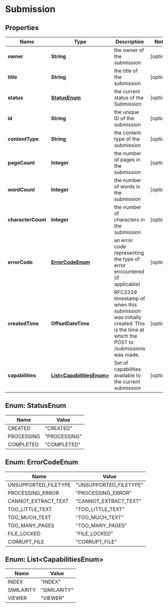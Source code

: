 

# Submission


## Properties

Name | Type | Description | Notes
------------ | ------------- | ------------- | -------------
**owner** | **String** | the owner of the submission |  [optional]
**title** | **String** | the title of the submission |  [optional]
**status** | [**StatusEnum**](#StatusEnum) | the current status of the Submission |  [optional]
**id** | **String** | the unique ID of the submission |  [optional]
**contentType** | **String** | the content type of the submission |  [optional]
**pageCount** | **Integer** | the number of pages in the submission |  [optional]
**wordCount** | **Integer** | the number of words in the submission |  [optional]
**characterCount** | **Integer** | the number of characters in the submission |  [optional]
**errorCode** | [**ErrorCodeEnum**](#ErrorCodeEnum) | an error code representing the type of error encountered (if applicable)  |  [optional]
**createdTime** | **OffsetDateTime** | RFC3339 timestamp of when this submission was initially created. This is the time at which the POST to /submissions was made.  |  [optional]
**capabilities** | [**List&lt;CapabilitiesEnum&gt;**](#List&lt;CapabilitiesEnum&gt;) | Set of capabilities available to the current submission |  [optional]



## Enum: StatusEnum

Name | Value
---- | -----
CREATED | &quot;CREATED&quot;
PROCESSING | &quot;PROCESSING&quot;
COMPLETED | &quot;COMPLETED&quot;



## Enum: ErrorCodeEnum

Name | Value
---- | -----
UNSUPPORTED_FILETYPE | &quot;UNSUPPORTED_FILETYPE&quot;
PROCESSING_ERROR | &quot;PROCESSING_ERROR&quot;
CANNOT_EXTRACT_TEXT | &quot;CANNOT_EXTRACT_TEXT&quot;
TOO_LITTLE_TEXT | &quot;TOO_LITTLE_TEXT&quot;
TOO_MUCH_TEXT | &quot;TOO_MUCH_TEXT&quot;
TOO_MANY_PAGES | &quot;TOO_MANY_PAGES&quot;
FILE_LOCKED | &quot;FILE_LOCKED&quot;
CORRUPT_FILE | &quot;CORRUPT_FILE&quot;



## Enum: List&lt;CapabilitiesEnum&gt;

Name | Value
---- | -----
INDEX | &quot;INDEX&quot;
SIMILARITY | &quot;SIMILARITY&quot;
VIEWER | &quot;VIEWER&quot;



